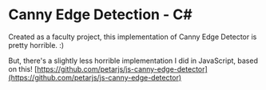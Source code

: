 # Canny Edge Detection - C#

Created as a faculty project, this implementation of Canny Edge Detector is pretty horrible. :)

But, there's a slightly less horrible implementation I did in JavaScript, based on this! [https://github.com/petarjs/js-canny-edge-detector](https://github.com/petarjs/js-canny-edge-detector)
